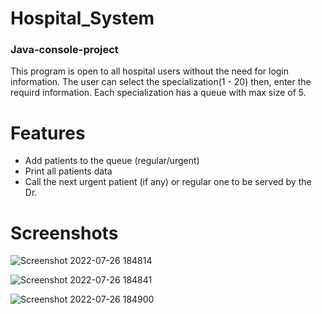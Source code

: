 # Hospital_System
### Java-console-project
This program is open to all hospital users without the need for login information.
The user can select the specialization(1 - 20) then, enter the requird information.
Each specialization has a queue with max size of 5.

# Features
- Add patients to the queue (regular/urgent)
- Print all patients data
- Call the next urgent patient (if any) or regular one to be served by the Dr.

# Screenshots
![Screenshot 2022-07-26 184814](https://user-images.githubusercontent.com/92885872/181064251-54f64ea0-744c-4795-84cb-ed44cc424356.png)

![Screenshot 2022-07-26 184841](https://user-images.githubusercontent.com/92885872/181064307-87d28547-a0b6-4466-a504-7f71977ad77d.png)

![Screenshot 2022-07-26 184900](https://user-images.githubusercontent.com/92885872/181064366-09a9d1c6-cbfd-426d-95fb-cdcfbfc3e1ac.png)

